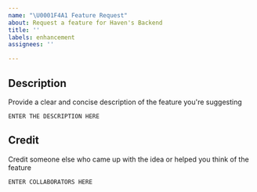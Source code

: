 ```yaml
---
name: "\U0001F4A1 Feature Request"
about: Request a feature for Haven's Backend
title: ''
labels: enhancement
assignees: ''

---
```


## Description
Provide a clear and concise description of the feature you're suggesting
```
ENTER THE DESCRIPTION HERE
```


## Credit
Credit someone else who came up with the idea or helped you think of the feature
```
ENTER COLLABORATORS HERE
```
